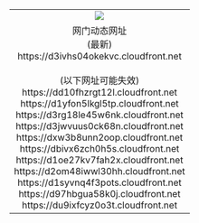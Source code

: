 ﻿<table>
  <tr></tr>
  <tr><td colspan=2 align=center><img src="https://d3ivhs04okekvc.cloudfront.net/Up/oGate.jpg" /></td></tr>
  <tr><td colspan=2 align=center>网门动态网址<br/>(最新)
<br>https://d3ivhs04okekvc.cloudfront.net
<br/><br/>(以下网址可能失效)
<br>https://dd10fhzrgt12l.cloudfront.net
<br>https://d1yfon5lkgl5tp.cloudfront.net
<br>https://d3rg18le45w6nk.cloudfront.net
<br>https://d3jwvuus0ck68n.cloudfront.net
<br>https://dxw3b8unn2oop.cloudfront.net
<br>https://dbivx6zch0h5s.cloudfront.net
<br>https://d1oe27kv7fah2x.cloudfront.net
<br>https://d2om48iwwl30hh.cloudfront.net
<br>https://d1syvnq4f3pots.cloudfront.net
<br>https://d97hbgua58k0j.cloudfront.net
<br>https://du9ixfcyz0o3t.cloudfront.net
    </td>
  </tr>
</table>
